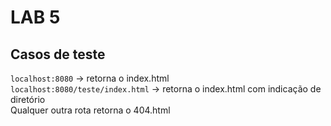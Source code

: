 # LAB 5

## Casos de teste

`localhost:8080` -> retorna o index.html  
`localhost:8080/teste/index.html` -> retorna o index.html com indicação de diretório  
Qualquer outra rota retorna o 404.html
